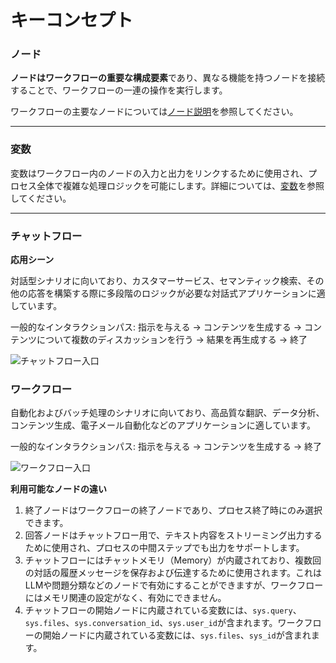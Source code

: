 # キーコンセプト

### ノード

**ノードはワークフローの重要な構成要素**であり、異なる機能を持つノードを接続することで、ワークフローの一連の操作を実行します。

ワークフローの主要なノードについては[ノード説明](node/)を参照してください。

***

### 変数

変数はワークフロー内のノードの入力と出力をリンクするために使用され、プロセス全体で複雑な処理ロジックを可能にします。詳細については、[変数](variables.md)を参照してください。

***

### チャットフロー

**応用シーン**

対話型シナリオに向いており、カスタマーサービス、セマンティック検索、その他の応答を構築する際に多段階のロジックが必要な対話式アプリケーションに適しています。

一般的なインタラクションパス: 指示を与える → コンテンツを生成する → コンテンツについて複数のディスカッションを行う → 結果を再生成する → 終了

![チャットフロー入口](https://assets-docs.dify.ai/dify-enterprise-mintlify/jp/guides/workflow/97d74fb8181659de68ae25db6a382b09.png)

### ワークフロー

自動化およびバッチ処理のシナリオに向いており、高品質な翻訳、データ分析、コンテンツ生成、電子メール自動化などのアプリケーションに適しています。

一般的なインタラクションパス: 指示を与える → コンテンツを生成する → 終了

![ワークフロー入口](https://assets-docs.dify.ai/dify-enterprise-mintlify/jp/guides/workflow/e19ef5ad8cca6f0686257c1115394e9a.png)

**利用可能なノードの違い**

1. 終了ノードはワークフローの終了ノードであり、プロセス終了時にのみ選択できます。
2. 回答ノードはチャットフロー用で、テキスト内容をストリーミング出力するために使用され、プロセスの中間ステップでも出力をサポートします。
3. チャットフローにはチャットメモリ（Memory）が内蔵されており、複数回の対話の履歴メッセージを保存および伝達するために使用されます。これはLLMや問題分類などのノードで有効にすることができますが、ワークフローにはメモリ関連の設定がなく、有効にできません。
4. チャットフローの開始ノードに内蔵されている変数には、`sys.query`、`sys.files`、`sys.conversation_id`、`sys.user_id`が含まれます。ワークフローの開始ノードに内蔵されている変数には、`sys.files`、`sys_id`が含まれます。
